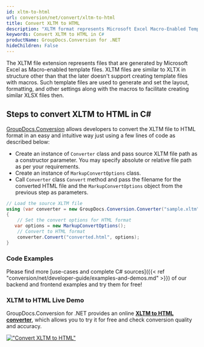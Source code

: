 ```yaml
---
id: xltm-to-html
url: conversion/net/convert/xltm-to-html
title: Convert XLTM to HTML
description: "XLTM format represents Microsoft Excel Macro-Enabled Template with .xltm extension. Learn how to convert XLTM to HTML file programmatically in C# language using GroupDocs.Conversion for .NET library."
keywords: Convert XLTM to HTML in C#
productName: GroupDocs.Conversion for .NET
hideChildren: False
---
```


The XLTM file extension represents files that are generated by Microsoft Excel as Macro-enabled template files. XLTM files are similar to XLTX in structure other than that the later doesn't support creating template files with macros. Such template files are used to generate and set the layout, formatting, and other settings along with the macros to facilitate creating similar XLSX files then.

## Steps to convert XLTM to HTML in C#

[GroupDocs.Conversion](https://products.groupdocs.com/conversion/net) allows developers to convert the XLTM file to HTML format in an easy and intuitive way just using a few lines of code as described below:

* Create an instance of `Converter` class and pass source XLTM file path as a constructor parameter. You may specify absolute or relative file path as per your requirements. 
* Create an instance of `MarkupConvertOptions` class.
* Call `Converter` class `Convert` method and pass the filename for the converted HTML file and the `MarkupConvertOptions` object from the previous step as parameters.

```csharp
// Load the source XLTM file
using (var converter = new GroupDocs.Conversion.Converter("sample.xltm"))
{
    // Set the convert options for HTML format
   var options = new MarkupConvertOptions();
    // Convert to HTML format
    converter.Convert("converted.html", options);
}
```

### Code Examples

Please find more [use-cases and complete C# sources]({{< ref "conversion/net/developer-guide/examples-and-demos.md" >}}) of our backend and frontend examples and try them for free!

### XLTM to HTML Live Demo

GroupDocs.Conversion for .NET provides an online [**XLTM to HTML converter**](https://products.groupdocs.app/conversion/xltm-to-html), which allows you to try it for free and check conversion quality and accuracy.

[!["Convert XLTM to HTML"](conversion/net/images/convert-to-html/convert-xltm-to-html.png)](https://products.groupdocs.app/conversion/xltm-to-html)